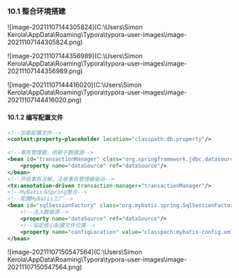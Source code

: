 ### 10.1 整合环境搭建

![image-20211107144305824](C:\Users\Simon Kerola\AppData\Roaming\Typora\typora-user-images\image-20211107144305824.png)

![image-20211107144356989](C:\Users\Simon Kerola\AppData\Roaming\Typora\typora-user-images\image-20211107144356989.png)

![image-20211107144416020](C:\Users\Simon Kerola\AppData\Roaming\Typora\typora-user-images\image-20211107144416020.png)

#### 10.1.2 编写配置文件

```xml
<!--加载配置文件-->
<context:property-placeholder location="classpath:db.property"/>
 
<!--事务管理器，依赖于数据源-->
<bean id="transactionManager" class="org.springframework.jdbc.datasource.DataSourceTramsactionManager">
	<property name="dataSource" ref="dataSource"/>
</bean>
<!--开启事务注解，注册事务管理器驱动-->
<tx:annotation-driven transaction-manager="transactionManager"/>
<!--MyBatis与Spring整合-->
<!--配置MyBatis工厂-->
<bean id="sqlSessionFactory" class="org.mybatis.spring.SqlSessionFactoryBean">
	<!--注入数据源-->
    <property name="dataSource" ref="dataSource"/>
    <!--指定核心配置文件位置-->
    <property name="configLocation" value="classpach:mybatis-config.xml"></property>
</bean>
```

![image-20211107150547564](C:\Users\Simon Kerola\AppData\Roaming\Typora\typora-user-images\image-20211107150547564.png)

